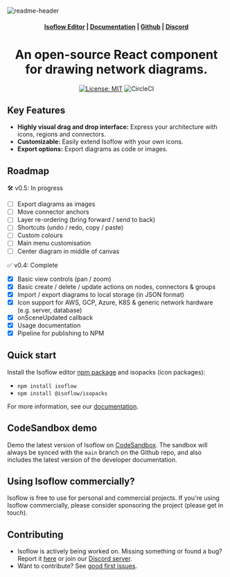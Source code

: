 ![readme-header](https://user-images.githubusercontent.com/1769678/223572353-788d5d38-cd28-40fa-96cd-9d29226f7e4b.png)

<h4 align="center">
  <a href="https://v2.isoflow.io/">Isoflow Editor</a> |
  <a href="https://v2.isoflow.io/docs">Documentation</a> |
  <a href="https://github.com/markmanx/isoflow">Github</a> |
  <a href="https://discord.gg/QYPkvZth7D">Discord</a>
</h4>

<div align="center">
  <h1>An open-source React component for drawing network diagrams.</h2>
</div>

<div align="center">

[![License: MIT](https://img.shields.io/badge/License-MIT-yellow.svg)](https://opensource.org/licenses/MIT)
![CircleCI](https://circleci.com/gh/markmanx/isoflow.svg?style=shield)

</div>

## Key Features

- **Highly visual drag and drop interface:** Express your architecture with icons, regions and connectors.
- **Customizable:** Easily extend Isoflow with your own icons.
- **Export options:** Export diagrams as code or images.

## Roadmap

🛠 v0.5: In progress
- [ ] Export diagrams as images
- [ ] Move connector anchors
- [ ] Layer re-ordering (bring forward / send to back)
- [ ] Shortcuts (undo / redo, copy / paste)
- [ ] Custom colours
- [ ] Main menu customisation
- [ ] Center diagram in middle of canvas

✅ v0.4: Complete
- [x] Basic view controls (pan / zoom)
- [x] Basic create / delete / update actions on nodes, connectors & groups
- [x] Import / export diagrams to local storage (in JSON format)
- [x] Icon support for AWS, GCP, Azure, K8S & generic network hardware (e.g. server, database)
- [x] onSceneUpdated callback
- [x] Usage documentation
- [x] Pipeline for publishing to NPM

## Quick start

Install the Isoflow editor [npm package](https://www.npmjs.com/package/isoflow) and isopacks (icon packages):

- `npm install isoflow`
- `npm install @isoflow/isopacks`

For more information, see our [documentation](https://v2.isoflow.io/docs).

## CodeSandbox demo
Demo the latest version of Isoflow on [CodeSandbox](https://codesandbox.io/p/sandbox/github/markmanx/isoflow).  The sandbox will always be synced with the `main` branch on the Github repo, and also includes the latest version of the developer documentation.

## Using Isoflow commercially?
Isoflow is free to use for personal and commercial projects.  If you're using Isoflow commercially, please consider sponsoring the project (please get in touch).

## Contributing
- Isoflow is actively being worked on.  Missing something or found a bug? Report it [here](https://github.com/markmanx/isoflow/issues) or join our [Discord server](https://discord.gg/QYPkvZth7D).
- Want to contribute? See [good first issues](https://github.com/markmanx/isoflow/contribute).